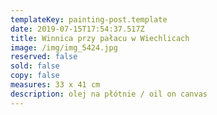 ```yaml
---
templateKey: painting-post.template
date: 2019-07-15T17:54:37.517Z
title: Winnica przy pałacu w Wiechlicach
image: /img/img_5424.jpg
reserved: false
sold: false
copy: false
measures: 33 x 41 cm
description: olej na płótnie / oil on canvas
---
```


